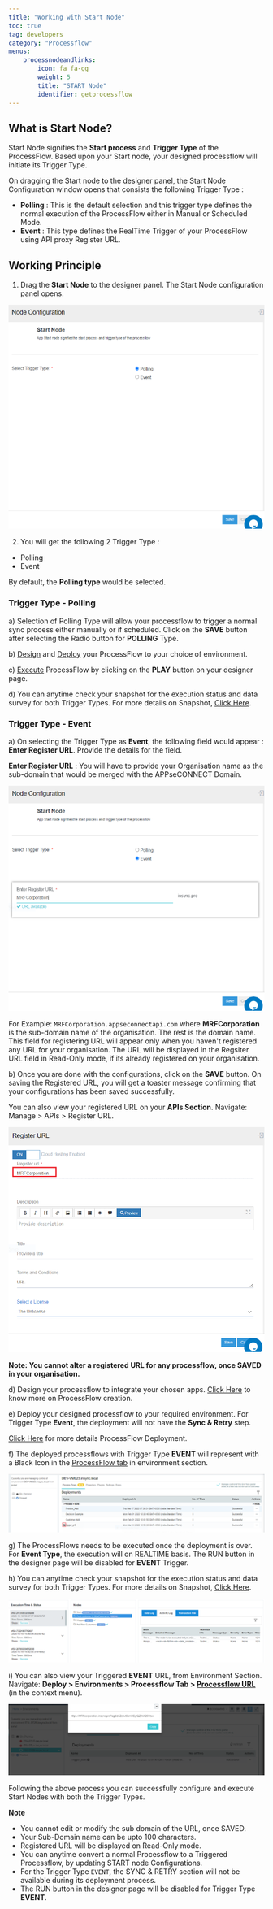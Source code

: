 ```yaml
---
title: "Working with Start Node"
toc: true
tag: developers
category: "Processflow"
menus: 
    processnodeandlinks:
        icon: fa fa-gg
        weight: 5
        title: "START Node" 
        identifier: getprocessflow 
---
```


## What is Start Node?

Start Node signifies the **Start process** and **Trigger Type** of the ProcessFlow. Based upon your Start node, your designed processflow will initiate its
Trigger Type. 

On dragging the Start node to the designer panel, the Start Node Configuration window opens that consists the following Trigger Type :

- **Polling** : This is the default selection and this trigger type defines the normal execution of the ProcessFlow either in Manual or Scheduled Mode.
- **Event** :  This type defines the RealTime Trigger of your ProcessFlow using API proxy Register URL.


## Working Principle

1) Drag the **Start Node** to the designer panel. The Start Node configuration panel opens.

![startnode1](\staticfiles\processflow\media\startnode1.png)

2) You will get the following 2 Trigger Type :

- Polling
- Event

By default, the **Polling type** would be selected.


### Trigger Type - Polling

a) Selection of Polling Type will allow your processflow to trigger a normal sync process either manually or if scheduled. Click on the **SAVE** button after selecting the Radio button for **POLLING** Type.

b) [Design](/processflow/creating-processflow/) and [Deploy](/processflow/deploying-and-executing-processfloww/#deploying-processflows-to-environment) your ProcessFlow to your choice of environment.

c) [Execute](/processflow/deploying-and-executing-processfloww/#executing-deployed-processflow) ProcessFlow by clicking on the **PLAY** button on your designer page.

d) You can anytime check your snapshot for the execution status and data survey for both Trigger Types. For more details on Snapshot, [Click Here](/processflow/snapshot-processflow/).


### Trigger Type - Event

a) On selecting the Trigger Type as **Event**, the following field would appear : **Enter Register URL**. Provide the details for the field.

  **Enter Register URL** : You will have to provide your Organisation name as the sub-domain that would be merged with the APPseCONNECT Domain. 

![startnode2](\staticfiles\processflow\media\startnode2.png)

For Example: `MRFCorporation.appseconnectapi.com` where **MRFCorporation** is the sub-domain name of the organisation. The rest is the domain name.
This field for registering URL will appear only when you haven't registered any URL for your organisation. The URL will be displayed in the Regsiter URL field in Read-Only mode, if its already registered on your organisation. 

b) Once you are done with the configurations, click on the **SAVE** button. On saving the Registered URL, you will get a toaster message confirming that your configurations has been saved successfully. 

You can also view your registered URL on your **APIs Section**. Navigate: Manage > APIs > Register URL.

![startnode7](\staticfiles\processflow\media\startnode7.PNG)

**Note: You cannot alter a registered URL for any processflow, once SAVED in your organisation.**

d) Design your processflow to integrate your chosen apps. [Click Here](/processflow/creating-processflow/) to know more on ProcessFlow creation.

e) Deploy your designed processflow to your required environment. For Trigger Type **Event**, the deployment will not have the **Sync & Retry** step.

[Click Here](/processflow/deploying-and-executing-processfloww/#deploying-processflows-to-environment) for more details ProcessFlow Deployment.

f) The deployed processflows with Trigger Type **EVENT** will represent with a Black Icon in the [ProcessFlow tab](/deployment/Environment-Management/#pre-requisites) in environment section.

![startnode4](\staticfiles\processflow\media\startnode4.PNG)

g) The ProcessFlows needs to be executed once the deployment is over. For **Event Type**, the execution will on REALTIME basis. The RUN button in the designer page will be disabled for **EVENT** Trigger.

h) You can anytime check your snapshot for the execution status and data survey for both Trigger Types. For more details on Snapshot, [Click Here](/processflow/snapshot-processflow/).

![startnode5](\staticfiles\processflow\media\startnode5.PNG)

i) You can also view your Triggered **EVENT** URL, from Environment Section. Navigate: **Deploy > Environments > Processflow Tab > [Processflow URL](/deployment/Environment-Management/#on-premise-environment-details-page)** (in the context menu).

![startnode8](\staticfiles\processflow\media\startnode8.PNG)

Following the above process you can successfully configure and execute Start Nodes with both the Trigger Types.

**Note**

- You cannot edit or modify the sub domain of the URL, once SAVED.
- Your Sub-Domain name can be upto 100 characters.
- Registered URL will be displayed on Read-Only mode.
- You can anytime convert a normal Processflow to a Triggered Processflow, by updating START node Configurations.
- For the Trigger Type `EVENT`, the SYNC & RETRY section will not be available during its deployment process. 
- The RUN button in the designer page will be disabled for Trigger Type **EVENT**.







